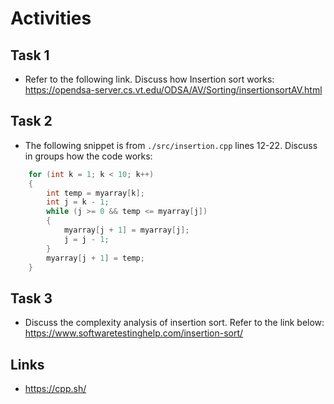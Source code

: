 # Activities

## Task 1

- Refer to the following link. Discuss how Insertion sort works:
  https://opendsa-server.cs.vt.edu/ODSA/AV/Sorting/insertionsortAV.html

## Task 2

- The following snippet is from `./src/insertion.cpp` lines 12-22. Discuss in groups how the code works:

```cpp
    for (int k = 1; k < 10; k++)
    {
        int temp = myarray[k];
        int j = k - 1;
        while (j >= 0 && temp <= myarray[j])
        {
            myarray[j + 1] = myarray[j];
            j = j - 1;
        }
        myarray[j + 1] = temp;
    }
```

## Task 3

- Discuss the complexity analysis of insertion sort. Refer to the link below:
  https://www.softwaretestinghelp.com/insertion-sort/

## Links

- https://cpp.sh/
